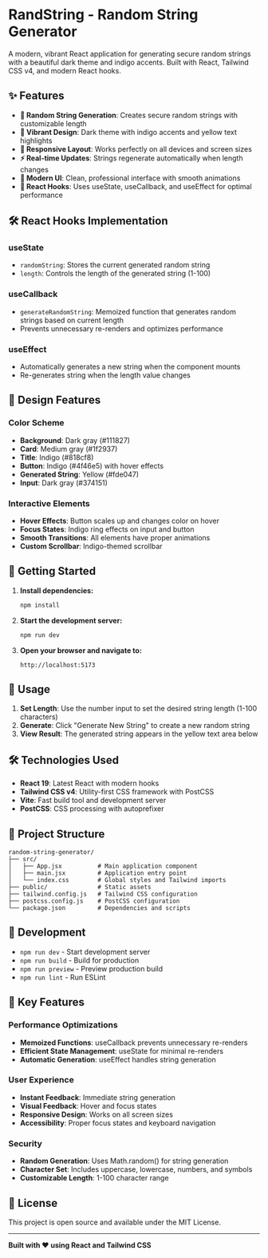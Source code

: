 # RandString - Random String Generator

A modern, vibrant React application for generating secure random strings with a beautiful dark theme and indigo accents. Built with React, Tailwind CSS v4, and modern React hooks.

## ✨ Features

- **🎲 Random String Generation**: Creates secure random strings with customizable length
- **🎨 Vibrant Design**: Dark theme with indigo accents and yellow text highlights
- **📱 Responsive Layout**: Works perfectly on all devices and screen sizes
- **⚡ Real-time Updates**: Strings regenerate automatically when length changes
- **🎯 Modern UI**: Clean, professional interface with smooth animations
- **🔧 React Hooks**: Uses useState, useCallback, and useEffect for optimal performance

## 🛠️ React Hooks Implementation

### useState
- `randomString`: Stores the current generated random string
- `length`: Controls the length of the generated string (1-100)

### useCallback
- `generateRandomString`: Memoized function that generates random strings based on current length
- Prevents unnecessary re-renders and optimizes performance

### useEffect
- Automatically generates a new string when the component mounts
- Re-generates string when the length value changes

## 🎨 Design Features

### Color Scheme
- **Background**: Dark gray (#111827)
- **Card**: Medium gray (#1f2937)
- **Title**: Indigo (#818cf8)
- **Button**: Indigo (#4f46e5) with hover effects
- **Generated String**: Yellow (#fde047)
- **Input**: Dark gray (#374151)

### Interactive Elements
- **Hover Effects**: Button scales up and changes color on hover
- **Focus States**: Indigo ring effects on input and button
- **Smooth Transitions**: All elements have proper animations
- **Custom Scrollbar**: Indigo-themed scrollbar

## 🚀 Getting Started

1. **Install dependencies:**
   ```bash
   npm install
   ```

2. **Start the development server:**
   ```bash
   npm run dev
   ```

3. **Open your browser and navigate to:**
   ```
   http://localhost:5173
   ```

## 📖 Usage

1. **Set Length**: Use the number input to set the desired string length (1-100 characters)
2. **Generate**: Click "Generate New String" to create a new random string
3. **View Result**: The generated string appears in the yellow text area below

## 🛠️ Technologies Used

- **React 19**: Latest React with modern hooks
- **Tailwind CSS v4**: Utility-first CSS framework with PostCSS
- **Vite**: Fast build tool and development server
- **PostCSS**: CSS processing with autoprefixer

## 📁 Project Structure

```
random-string-generator/
├── src/
│   ├── App.jsx          # Main application component
│   ├── main.jsx         # Application entry point
│   └── index.css        # Global styles and Tailwind imports
├── public/              # Static assets
├── tailwind.config.js   # Tailwind CSS configuration
├── postcss.config.js    # PostCSS configuration
└── package.json         # Dependencies and scripts
```

## 🔧 Development

- `npm run dev` - Start development server
- `npm run build` - Build for production
- `npm run preview` - Preview production build
- `npm run lint` - Run ESLint

## 🎯 Key Features

### Performance Optimizations
- **Memoized Functions**: useCallback prevents unnecessary re-renders
- **Efficient State Management**: useState for minimal re-renders
- **Automatic Generation**: useEffect handles string generation

### User Experience
- **Instant Feedback**: Immediate string generation
- **Visual Feedback**: Hover and focus states
- **Responsive Design**: Works on all screen sizes
- **Accessibility**: Proper focus states and keyboard navigation

### Security
- **Random Generation**: Uses Math.random() for string generation
- **Character Set**: Includes uppercase, lowercase, numbers, and symbols
- **Customizable Length**: 1-100 character range

## 📝 License

This project is open source and available under the MIT License.

---

**Built with ❤️ using React and Tailwind CSS**
